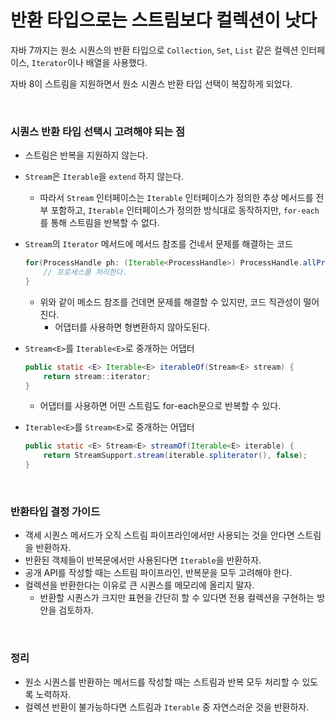 # 반환 타입으로는 스트림보다 컬렉션이 낫다

자바 7까지는 원소 시퀀스의 반환 타입으로 `Collection`, `Set`, `List` 같은 컬렉션 인터페이스, `Iterator`이나 배열을 사용했다.

자바 8이 스트림을 지원하면서 원소 시퀀스 반환 타입 선택이 복잡하게 되었다.

<br>



### 시퀀스 반환 타입 선택시 고려해야 되는 점

*  스트림은 반복을 지원하지 않는다.

* `Stream`은 `Iterable`을 `extend` 하지 않는다.

  * 따라서 `Stream` 인터페이스는 `Iterable` 인터페이스가 정의한 추상 메서드를 전부 포함하고, `Iterable` 인터페이스가 정의한 방식대로 동작하지만, `for-each`를 통해 스트림을 반복할 수 없다.

* `Stream`의 `Iterator` 메서드에 메서드 참조를 건네서 문제를 해결하는 코드

  ```java
  for(ProcessHandle ph: (Iterable<ProcessHandle>) ProcessHandle.allPrecesses()::iterator) {
      // 프로세스를 처리한다.
  }
  ```

  * 위와 같이 메소드 참조를 건데면 문제를 해결할 수 있지만, 코드 직관성이 떨어진다.
    * 어댑터를  사용하면 형변환하지 않아도된다.

* `Stream<E>`를 `Iterable<E>`로 중개하는 어댑터

  ```java
  public static <E> Iterable<E> iterableOf(Stream<E> stream) {
      return stream::iterator;
  }
  ```

  * 어댑터를 사용하면 어떤 스트림도 for-each문으로 반복할 수 있다.

* `Iterable<E>`를 `Stream<E>`로 중개하는 어댑터

  ```java
  public static <E> Stream<E> streamOf(Iterable<E> iterable) {
      return StreamSupport.stream(iterable.spliterator(), false);
  }
  ```



<br>

### 반환타입 결정 가이드

* 객세 시퀀스 메서드가 오직 스트림 파이프라인에서만 사용되는 것을 안다면 스트림을 반환하자.
* 반환된 객체들이 반복문에서만 사용된다면 `Iterable`을 반환하자.
* 공개 API를 작성할 때는 스트림 파이프라인, 반복문을 모두 고려해야 한다.
* 컬렉션을 반환한다는 이유로 큰 시퀀스를 메모리에 올리지 말자.
  * 반환할 시퀀스가 크지만 표현을 간단히 할 수 있다면 전용 컬렉션을 구현하는 방안을 검토하자.



<br>

### 정리

* 원소 시퀀스를 반환하는 메서드를 작성할 때는 스트림과 반복 모두 처리할 수 있도록 노력하자.
* 컬렉션 반환이 불가능하다면 스트림과 `Iterable` 중 자연스러운 것을 반환하자.

